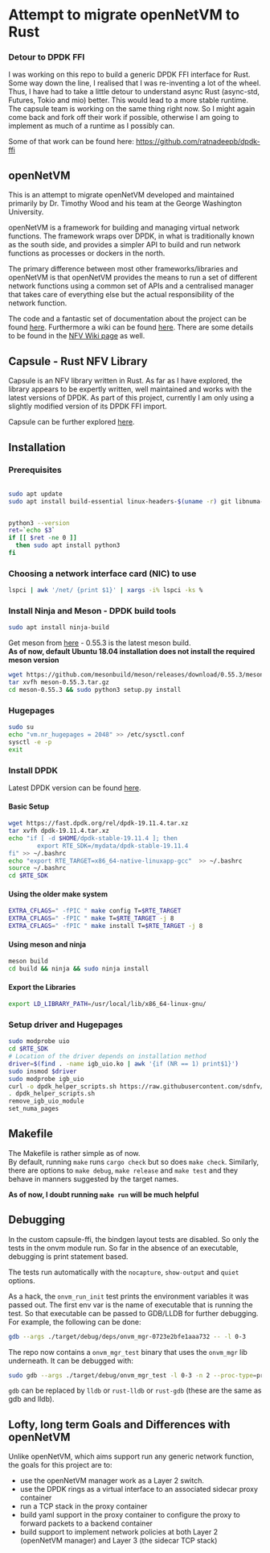 # Attempt to migrate openNetVM to Rust

### Detour to DPDK FFI
I was working on this repo to build a generic DPDK FFI interface for Rust. Some way down the line, I realised that I was re-inventing a lot of the wheel. Thus, I have had to take a little detour to understand async Rust (async-std, Futures, Tokio and mio) better. This would lead to a more stable runtime. The capsule team is working on the same thing right now. So I might again come back and fork off their work if possible, otherwise I am going to implement as much of a runtime as I possibly can.

Some of that work can be found here: https://github.com/ratnadeepb/dpdk-ffi

## openNetVM
This is an attempt to migrate openNetVM developed and maintained primarily by Dr. Timothy Wood and his team at the George Washington University.

openNetVM is a framework for building and managing virtual network functions. The framework wraps over DPDK, in what is traditionally known as the south side, and provides a simpler API to build and run network functions as processes or dockers in the north.

The primary difference between most other frameworks/libraries and openNetVM is that openNetVM provides the means to run a set of different network functions using a common set of APIs and a centralised manager that takes care of everything else but the actual responsibility of the network function.

The code and a fantastic set of documentation about the project can be found [here](https://github.com/sdnfv/openNetVM). Furthermore a wiki can be found [here](http://sdnfv.github.io/onvm/). There are some details to be found in the [NFV Wiki page](https://en.wikipedia.org/wiki/Network_function_virtualization) as well.

## Capsule - Rust NFV Library

Capsule is an NFV library written in Rust. As far as I have explored, the library appears to be expertly written, well maintained and works with the latest versions of DPDK. As part of this project, currently I am only using a slightly modified version of its DPDK FFI import.

Capsule can be further explored [here](https://lib.rs/crates/capsule).

## Installation

### Prerequisites

```bash

sudo apt update
sudo apt install build-essential linux-headers-$(uname -r) git libnuma-dev linux-modules-extra-$(uname -r) libclang-dev clang llvm-dev libpcap-dev


python3 --version
ret=`echo $3`
if [[ $ret -ne 0 ]]
  then sudo apt install python3
fi
```

### Choosing a network interface card (NIC) to use

```bash
lspci | awk '/net/ {print $1}' | xargs -i% lspci -ks %
```

### Install Ninja and Meson - DPDK build tools

```bash
sudo apt install ninja-build
```

Get meson from [here](https://github.com/mesonbuild/meson/releases/) - 0.55.3 is the latest meson build.</br>
<b>As of now, default Ubuntu 18.04 installation does not install the required meson version</b>

```bash
wget https://github.com/mesonbuild/meson/releases/download/0.55.3/meson-0.55.3.tar.gz
tar xvfh meson-0.55.3.tar.gz
cd meson-0.55.3 && sudo python3 setup.py install
```

### Hugepages

```bash
sudo su
echo "vm.nr_hugepages = 2048" >> /etc/sysctl.conf
sysctl -e -p
exit
```

### Install DPDK

Latest DPDK version can be found [here](http://core.dpdk.org/download/).

#### Basic Setup

```bash
wget https://fast.dpdk.org/rel/dpdk-19.11.4.tar.xz
tar xvfh dpdk-19.11.4.tar.xz
echo "if [ -d $HOME/dpdk-stable-19.11.4 ]; then
        export RTE_SDK=/mydata/dpdk-stable-19.11.4
fi" >> ~/.bashrc
echo "export RTE_TARGET=x86_64-native-linuxapp-gcc"  >> ~/.bashrc
source ~/.bashrc
cd $RTE_SDK
```

#### Using the older make system

```bash
EXTRA_CFLAGS=" -fPIC " make config T=$RTE_TARGET
EXTRA_CFLAGS=" -fPIC " make T=$RTE_TARGET -j 8
EXTRA_CFLAGS=" -fPIC " make install T=$RTE_TARGET -j 8
```

#### Using meson and ninja

```bash
meson build
cd build && ninja && sudo ninja install
```

#### Export the Libraries

```bash
export LD_LIBRARY_PATH=/usr/local/lib/x86_64-linux-gnu/
```

### Setup driver and Hugepages

```bash
sudo modprobe uio
cd $RTE_SDK
# Location of the driver depends on installation method
driver=$(find . -name igb_uio.ko | awk '{if (NR == 1) print$1}')
sudo insmod $driver
sudo modprobe igb_uio
curl -o dpdk_helper_scripts.sh https://raw.githubusercontent.com/sdnfv/openNetVM/master/scripts/dpdk_helper_scripts.sh
. dpdk_helper_scripts.sh
remove_igb_uio_module
set_numa_pages
```

## Makefile

The Makefile is rather simple as of now.</br>
By default, running `make` runs `cargo check` but so does `make check`. Similarly, there are options to `make debug`, `make release` and `make test` and they behave in manners suggested by the target names.

<b>As of now, I doubt running `make run` will be much helpful</b>

## Debugging

In the custom capsule-ffi, the bindgen layout tests are disabled. So only the tests in the onvm module run. So far in the absence of an executable, debugging is print statement based.

The tests run automatically with the `nocapture`, `show-output` and `quiet` options.

As a hack, the `onvm_run_init` test prints the environment variables it was passed out. The first env var is the name of executable that is running the test. So that executable can be passed to GDB/LLDB for further debugging. For example, the following can be done:

```bash
gdb --args ./target/debug/deps/onvm_mgr-0723e2bfe1aaa732 -- -l 0-3
```

The repo now contains a `onvm_mgr_test` binary that uses the `onvm_mgr` lib underneath. It can be debugged with:

```bash
sudo gdb --args ./target/debug/onvm_mgr_test -l 0-3 -n 2 --proc-type=primary --base-virtaddr=0x7f000000000
```

`gdb` can be replaced by `lldb` or `rust-lldb` or `rust-gdb` (these are the same as gdb and lldb).

## Lofty, long term Goals and Differences with openNetVM

Unlike openNetVM, which aims support run any generic network function, the goals for this project are to:
- use the openNetVM manager work as a Layer 2 switch.
- use the DPDK rings as a virtual interface to an associated sidecar proxy container
- run a TCP stack in the proxy container
- build yaml support in the proxy container to configure the proxy to forward packets to a backend container
- build support to implement network policies at both Layer 2 (openNetVM manager) and Layer 3 (the sidecar TCP stack)
